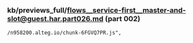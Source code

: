 ### kb/previews_full/flows__service-first__master-and-slot@guest.har.part026.md (part 002)

```md
/n958200.alteg.io/chunk-6FGVQ7PR.js",
                                
```

```
